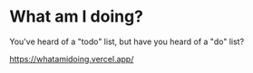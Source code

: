 # What am I doing?

You've heard of a "todo" list, but have you heard of a "do" list?

https://whatamidoing.vercel.app/
